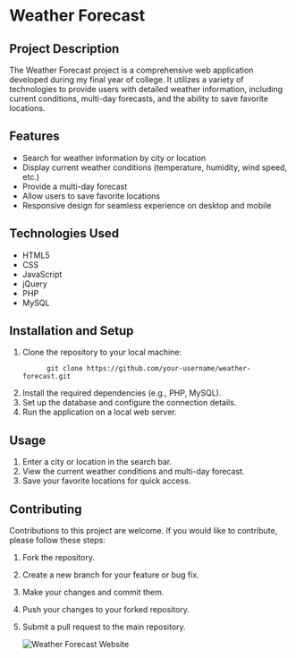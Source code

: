 # Weather Forecast

## Project Description
The Weather Forecast project is a comprehensive web application developed during my final year of college. It utilizes a variety of technologies to provide users with detailed weather information, including current conditions, multi-day forecasts, and the ability to save favorite locations.

## Features
- Search for weather information by city or location
- Display current weather conditions (temperature, humidity, wind speed, etc.)
- Provide a multi-day forecast
- Allow users to save favorite locations
- Responsive design for seamless experience on desktop and mobile

## Technologies Used
- HTML5
- CSS
- JavaScript
- jQuery
- PHP
- MySQL

## Installation and Setup
1. Clone the repository to your local machine:
   ```
         git clone https://github.com/your-username/weather-forecast.git
   ```
2. Install the required dependencies (e.g., PHP, MySQL).
3. Set up the database and configure the connection details.
4. Run the application on a local web server.

## Usage
1. Enter a city or location in the search bar.
2. View the current weather conditions and multi-day forecast.
3. Save your favorite locations for quick access.

## Contributing
Contributions to this project are welcome. If you would like to contribute, please follow these steps:

1. Fork the repository.
2. Create a new branch for your feature or bug fix.
3. Make your changes and commit them.
4. Push your changes to your forked repository.
5. Submit a pull request to the main repository.
  
  
   ![Weather Forecast Website](https://github.com/user-attachments/assets/fb03d527-e464-4e12-a2af-9841707a79fe)
